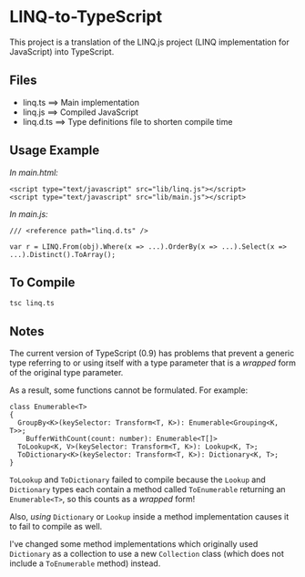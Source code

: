 LINQ-to-TypeScript
==================

This project is a translation of the LINQ.js project (LINQ implementation for JavaScript) into TypeScript.


Files
-----

- linq.ts    ==> Main implementation
- linq.js    ==> Compiled JavaScript
- linq.d.ts  ==> Type definitions file to shorten compile time


Usage Example
-------------

_In main.html:_

```
<script type="text/javascript" src="lib/linq.js"></script>
<script type="text/javascript" src="lib/main.js"></script>
```

_In main.js:_

```
/// <reference path="linq.d.ts" />

var r = LINQ.From(obj).Where(x => ...).OrderBy(x => ...).Select(x => ...).Distinct().ToArray();
```


To Compile
----------

```
tsc linq.ts
```


Notes
-----

The current version of TypeScript (0.9) has problems that prevent a generic type referring to or using itself with a type parameter that is a _wrapped_ form of the original type parameter.

As a result, some functions cannot be formulated.  For example:

```
class Enumerable<T>
{
  GroupBy<K>(keySelector: Transform<T, K>): Enumerable<Grouping<K, T>>;
	BufferWithCount(count: number): Enumerable<T[]>
  ToLookup<K, V>(keySelector: Transform<T, K>): Lookup<K, T>;
  ToDictionary<K>(keySelector: Transform<T, K>): Dictionary<K, T>;
}
```

```ToLookup``` and ```ToDictionary``` failed to compile because the ```Lookup``` and ```Dictionary``` types each contain a method called ```ToEnumerable``` returning an ```Enumerable<T>```, so this counts as a _wrapped_ form!

Also, *using* ```Dictionary``` or ```Lookup``` inside a method implementation causes it to fail to compile as well.

I've changed some method implementations which originally used ```Dictionary``` as a collection to use a new ```Collection``` class (which does not include a ```ToEnumerable``` method) instead.
